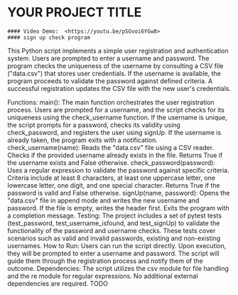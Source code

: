  # YOUR PROJECT TITLE
    #### Video Demo:  <https://youtu.be/pSGvoi6YGw8>
    #### sign up check program
This Python script implements a simple user registration and authentication system. Users are prompted to enter a username and password. The program checks the uniqueness of the username by consulting a CSV file ("data.csv") that stores user credentials. If the username is available, the program proceeds to validate the password against defined criteria. A successful registration updates the CSV file with the new user's credentials.

Functions:
main():
The main function orchestrates the user registration process.
Users are prompted for a username, and the script checks for its uniqueness using the check_username function.
If the username is unique, the script prompts for a password, checks its validity using check_password, and registers the user using signUp.
If the username is already taken, the program exits with a notification.
check_username(name):
Reads the "data.csv" file using a CSV reader.
Checks if the provided username already exists in the file.
Returns True if the username exists and False otherwise.
check_password(password):
Uses a regular expression to validate the password against specific criteria.
Criteria include at least 8 characters, at least one uppercase letter, one lowercase letter, one digit, and one special character.
Returns True if the password is valid and False otherwise.
signUp(name, password):
Opens the "data.csv" file in append mode and writes the new username and password.
If the file is empty, writes the header first.
Exits the program with a completion message.
Testing:
The project includes a set of pytest tests (test_password, test_username_isfound, and test_signUp) to validate the functionality of the password and username checks. These tests cover scenarios such as valid and invalid passwords, existing and non-existing usernames.
How to Run:
Users can run the script directly. Upon execution, they will be prompted to enter a username and password. The script will guide them through the registration process and notify them of the outcome.
Dependencies:
The script utilizes the csv module for file handling and the re module for regular expressions. No additional external dependencies are required.
    TODO
